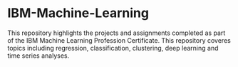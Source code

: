 # IBM-Machine-Learning

This repository highlights the projects and assignments completed as part of the IBM Machine Learning Profession Certificate. This repository coveres topics including regression, classification, clustering, deep learning and time series analyses.
